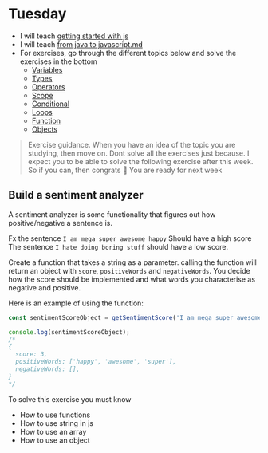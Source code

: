 # Tuesday

- I will teach [getting started with js](../../topics/javascript/getting-started-no-webpack.md) 
- I will teach [from java to javascript.md](../../topics/javascript/from-java-to-javascript.md)
- For exercises, go through the different topics below and solve the exercises in the bottom
  - [Variables](../../topics/javascript/variables.md)
  - [Types](../../topics/javascript/types-string-number-boolean-array.md)
  -  [Operators](../../topics/javascript/operators.md)
  - [Scope](../../topics/javascript/scope.md)
  - [Conditional](../../topics/javascript/conditional.md)
  - [Loops](../../topics/javascript/loops.md)
  - [Function](../../topics/javascript/function.md)
  - [Objects](../../topics/javascript/objects.md)

> Exercise guidance. When you have an idea of the topic you are studying, then move on. Dont solve all the exercises just because. I expect you to be able to solve the following exercise after this week. So if you can, then congrats 🎉 You are ready for next week



## Build a sentiment analyzer

A sentiment analyzer is some functionality that figures out how positive/negative a sentence is. 

Fx the sentence `I am mega super awesome happy` Should have a high score
The sentence `I hate doing boring stuff` should have a low score.

Create a function that takes a string as a parameter. calling the function will return an object with `score`, `positiveWords` and `negativeWords`. You decide how the score should be implemented and what words you characterise as negative and positive.

Here is an example of using the function:

```js
const sentimentScoreObject = getSentimentScore('I am mega super awesome happy');

console.log(sentimentScoreObject); 
/*
{
  score: 3,
  positiveWords: ['happy', 'awesome', 'super'],
  negativeWords: [],
}
*/
```

To solve this exercise you must know

- How to use functions
- How to use string in js
- How to use an array
- How to use an object



